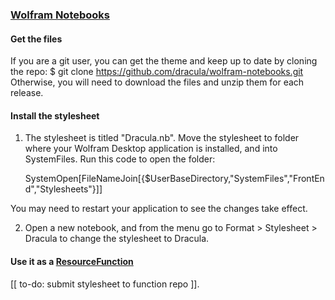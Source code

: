 ### [Wolfram Notebooks](https://www.wolfram.com/notebooks/)

#### Get the files

If you are a git user, you can get the theme and keep up to date by cloning the repo:
    $ git clone https://github.com/dracula/wolfram-notebooks.git
Otherwise, you will need to download the files and unzip them for each release.

#### Install the stylesheet

1. The stylesheet is titled "Dracula.nb". Move the stylesheet to folder where your Wolfram Desktop application is installed, and into SystemFiles. Run this code to open the folder:

     SystemOpen[FileNameJoin[{$UserBaseDirectory,"SystemFiles","FrontEnd","Stylesheets"}]]

You may need to restart your application to see the changes take effect.

2. Open a new notebook, and from the menu go to Format > Stylesheet > Dracula to change the stylesheet to Dracula.

#### Use it as a [ResourceFunction](https://reference.wolfram.com/language/ref/ResourceFunction.html)
[[ to-do: submit stylesheet to function repo ]].
